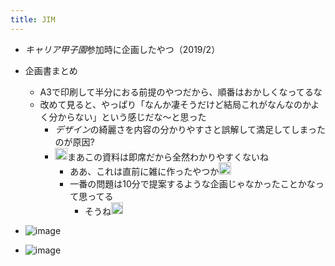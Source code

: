 ```yaml
---
title: JIM
---
```


* *キャリア甲子園*参加時に企画したやつ（2019/2）

* 企画書まとめ
  
  * A3で印刷して半分におる前提のやつだから、順番はおかしくなってるな
  * 改めて見ると、やっぱり「なんか凄そうだけど結局これがなんなのかよく分からない」という感じだな〜と思った
    * *デザイン*の綺麗さを内容の分かりやすさと誤解して満足してしまったのが原因?
    * <img src='https://scrapbox.io/api/pages/blu3mo-public/axokxi/icon' alt='axokxi.icon' height="19.5"/>まあこの資料は即席だから全然わかりやすくないね
      * ああ、これは直前に雑に作ったやつか<img src='https://scrapbox.io/api/pages/blu3mo-public/blu3mo/icon' alt='blu3mo.icon' height="19.5"/>
      * 一番の問題は10分で提案するような企画じゃなかったことかなって思ってる
        * そうね<img src='https://scrapbox.io/api/pages/blu3mo-public/blu3mo/icon' alt='blu3mo.icon' height="19.5"/>
* ![image](https://gyazo.com/2f73bdbecf160d180dbd70ade99d0fb4/thumb/1000)

* ![image](https://gyazo.com/cb3a23b9066f3b62ec6cc3252a951670/thumb/1000)
